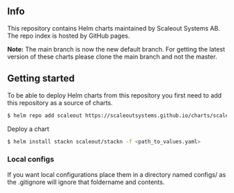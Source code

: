 ## Info

This repository contains Helm charts maintained by Scaleout Systems AB. The repo index is hosted by GitHub pages.

**Note:** The main branch is now the new default branch. For getting the latest version of these charts  please clone the main branch and not the master.


## Getting started
To be able to deploy Helm charts from this repository you first need to add this repository as a source of charts.

```bash
$ helm repo add scaleout https://scaleoutsystems.github.io/charts/scaleout/stackn
```

Deploy a chart
```bash
$ helm install stackn scaleout/stackn -f <path_to_values.yaml>
```

### Local configs
If you want local configurations place them in a directory named configs/ as the .gitignore will ignore that foldername and contents.

